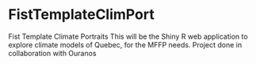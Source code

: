 # FistTemplateClimPort
Fist Template Climate Portraits
This will be the Shiny R web application to explore climate models of Quebec, for the MFFP needs. Project done in collaboration with Ouranos
